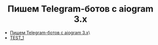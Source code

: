 <div style="text-align: center">
    <h1>Пишем Telegram-ботов с aiogram 3.x</h1>
</div>

* [Пишем Telegram-ботов с aiogram 3.x](https://habr.com/ru/articles/667630/)\
* [TEST_1](https://mastergroosha.github.io/aiogram-3-guide/)